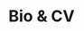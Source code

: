 ---
title: Bio & CV
date: 
type: landing
tags:
  - CV
# Your landing page sections - add as many different content blocks as you like

sections:
  - block: markdown
    id: CV
    content:
      title: Bio & CV ![](avatar.jpg "[CV download](cv_eng.pdf)")

      subtitle: 
      text:
        Salvatore Lorenzo  is a professor of physics of matter at the Physics and Chemistry department of University of Palermo. He has been awarded the Italian National Scientific Habilitation as Full Professor in Theoretical Physics of Matter (02B2).

      
        He was a postdoctoral research associate at Universities of Milano, Cosenza and Palermo, a Visiting Researcher Associate in the school of Mathematics and Physics in Belfast and Visiting Professor at Institute for Cross-Disciplinary Physics (IFISC) (University of Balearic Islands). 


        He serves as referee for several international peer-reviewed journals including PRL, PRX Quantum, PRR, PRA, PRB, NJP, EPL. He is member of the Editorial Board of the ISI journals Plos One (PLOS) and Heliyon-Physics.  He is editor of the Entropy’s special issue "Open Quantum Systems (OQS) for Quantum Technologies" [(link)](https://www.mdpi.com/si/entropy/Open_Quantum_Systems). 

        
        He authored over [40 papers](../publication) published in ISI peer-reviewed journals, including Physical Review Letters, Optica, Physics Reports, Nanophotonics, New Journal of Physics, Quantum Science & Technology, Scientific Reports, Physical Review A, Physical Review B and Physical Review Research.


        He contributed to the organization of international conferences

        * The many facets of non-equilibrium physics - from many body theory to quantum thermodynamics, Mazara del Vallo, Italy, 18-22 September 2017; 

        * The many facets of non-equilibrium physics 2019, Mazara del Vallo, Italy, 8-12 July 2019; 

        * IQIS2022, Palermo, 12-15 September 2022. 

        
        
        #{style="text-align: justify;"} 
    design:
      columns: 1
---